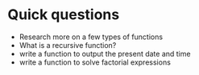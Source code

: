 
# Quick questions

* Research more on a few types of functions
* What is a recursive function?
* write a function to output the present date and time 
* write a function to solve factorial expressions

